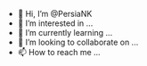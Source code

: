 - 👋 Hi, I’m @PersiaNK
- 👀 I’m interested in ...
- 🌱 I’m currently learning ...
- 💞️ I’m looking to collaborate on ...
- 📫 How to reach me ...

<!---
PersiaNK/PersiaNK is a ✨ special ✨ repository because its `README.md` (this file) appears on your GitHub profile.
You can click the Preview link to take a look at your changes.
--->
